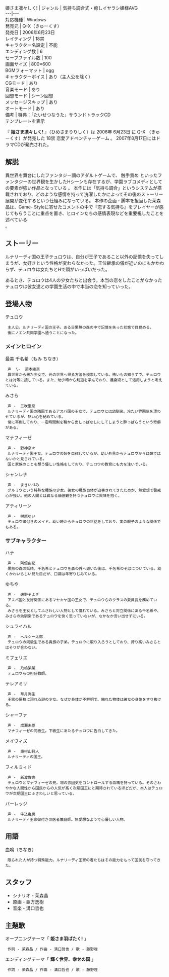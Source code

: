 姫さま凛々しく!  |  ジャンル  |  気持ち調合式・癒しイヤラシ姫様AVG   
---|---  
対応機種  |  Windows   
発売元  |  Q-X（きゅーくす）   
発売日  |  2006年6月23日   
レイティング  |  18禁   
キャラクター名設定  |  不能   
エンディング数  |  6   
セーブファイル数  |  100   
画面サイズ  |  800×600   
BGMフォーマット  |  ogg   
キャラクターボイス  |  あり（主人公を除く）   
CGモード  |  あり   
音楽モード  |  あり   
回想モード  |  シーン回想   
メッセージスキップ  |  あり   
オートモード  |  あり   
備考  |  特典：「たいせつなうた」サウンドトラックCD   
テンプレートを表示  
  
『 **姫さま凛々しく!** 』（ひめさまりりしく）は  2006年  6月23日  に  Q-X  （きゅーくす）が発売した  18禁
恋愛アドベンチャーゲーム  。 2007年8月17日にはドラマCDが発売された。

##  解説  

異世界を舞台にしたファンタジー調のアダルトゲームで、  触手責め
といったファンタジーの世界観を生かしたHシーンも存在するが、学園ラブコメディとしての要素が強い作品となっている    。
本作には「気持ち調合」というシステムが搭載されており、どのような感情を持って洗濯したかによってその後のストーリー展開が変化するという仕組みになっている。
本作の企画・脚本を担当した茉森晶は、Game-
Styleに寄せたコメントの中で『恋する気持ち』をプレイヤーが感じてもらうことに重点を置き、ヒロインたちの感情表現などを重要視したことを述べている  
。

##  ストーリー  

ルナリーディ国の王子テュロウは、自分が王子であること以外の記憶を失ってしまうが、女好きという性格が変わらなかった。王位継承の儀が近いのにもかかわらず、テュロウは女たちとHで頭がいっぱいだった。

あるとき、テュロウは4人の少女たちと出会う。本当の恋をしたことがなかったテュロウは彼女達との学園生活の中で本当の恋を知っていった。

##  登場人物  

テュロウ

     主人公。ルナリーディ国の王子。ある日果無の森の中で記憶を失った状態で目覚める。 
     後にノエン共同学園へ通うことになった。 

###  メインヒロイン  

最美 千名希（もみ ちなき）

     声  \-  須本綾奈 
     異世界から来た少女で、元の世界へ帰る方法を模索している。怖いもの知らずで、テュロウとは対等に接している。また、幼少時から剣道を学んでおり、護身術として活用しようと考えている。 
みさら

     声 -  三咲里奈 
     ルナリーディ国の隣国であるアスバ国の王女で、テュロウとは幼馴染。冷たい雰囲気を漂わせているが、熱い心を秘めている。 
     常に帯剣しており、一定時間剣を鞘から出しっぱなしにしてしまうと酔っぱらうという奇癖がある。 
マナフィーゼ

     声 -  野神奈々 
     ルナリーディ国王女。テュロウの姉を自称しているが、幼い外見からテュロウからは妹ではないかと見られている。 
     国と家族のことを想う優しい性格をしており、テュロウの教育にも力を注いでいる。 
シャンレナ

     声 -  まきいづみ 
     グルミウという特殊な種族の少女。彼女の種族自体が迫害されてきたためか、無愛想で警戒心が強い。他の人間とは異なる価値観を持つテュロウに興味を抱く。 
アティリーン

     声 -  榊原ゆい 
     テュロウ御付きのメイド。幼い時からテュロウの世話をしており、実の親子のような関係でもある。 

###  サブキャラクター  

ハナ

     声 -  阿倍由紀 
     果無の森の妖精。千名希とテュロウを森の外へ導いた後は、千名希のそばについている。幼くかわいらしい見た目だが、口調は年寄りじみている。 
ゆちや

     声 -  遠野そよぎ 
     アスバ国と友好関係にあるマヤカヤ国の王女で、テュロウらのクラスの委員長を務めている。 
     みさらを王女としてふさわしい人物として憧れている。みさらと対立関係にある千名希や、みさらの幼馴染であるテュロウを快く思っていないが、なかなか言い出せずにいる。 
シュライハル

     声 -  ヘルシー太郎 
     テュロウの同級生である貴族の子弟。テュロウに取り入ろうとしており、誇り高いみさらとはそりが合わない。 
ミフェリエ

     声 -  乃嶋架菜 
     テュロウらの担任教師。 
テレアミリ

     声 -  草月弥生 
     王家の屋敷に現れる謎の少女。なぜか身体が不鮮明で、触れた物体は彼女の身体をすり抜ける。 
シャーファ

     声 -  成瀬未亜 
     マナフィーゼの同級生。下級生にあたるテュロウに告白してきた。 
メイヴィズ

     声 -  東村山狩人 
     ルナリーディの国王。 
フィルミィド

     声 -  新波俊也 
     テュロウとマナフィーゼの兄。場の雰囲気をコントロールする血鳴を持っている。そのさわやかな人間性から国民からの人気が高く次期国王にと期待されているほどだが、本人はテュロウが次期国王にふさわしいと思っている。 
バーレッジ

     声 -  牛込亀男 
     ルナリーディ王家御付きの医者兼庭師。無愛想なようで心優しい人物。 

##  用語  

血鳴（ちなき）

     限られた人が持つ特殊能力。ルナリーディ王家の者たちはその能力をもって国民を守ってきた。 

##  スタッフ  

  * シナリオ - 茉森晶 
  * 原画 - 亜方逸樹 
  * 音楽 - 溝口哲也 

##  主題歌  

オープニングテーマ「 **姫さま羽ばたく!** 」

     作詞 - 茉森晶 / 作曲 - 溝口哲也 / 歌 - 藤野哩 
エンディングテーマ「 **輝く世界、幸せの国** 」

     作詞 - 茉森晶 / 作曲 - 溝口哲也 / 歌 - 藤野哩 

